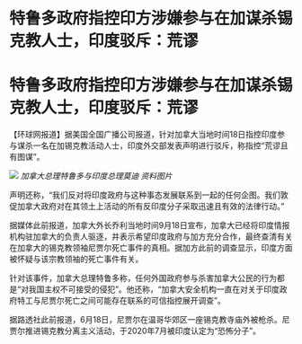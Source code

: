 # 特鲁多政府指控印方涉嫌参与在加谋杀锡克教人士，印度驳斥：荒谬

# 特鲁多政府指控印方涉嫌参与在加谋杀锡克教人士，印度驳斥：荒谬

【环球网报道】据美国全国广播公司报道，针对加拿大当地时间18日指控印度参与谋杀一名在加锡克教活动人士，印度外交部发表声明进行驳斥，称指控“荒谬且有图谋”。

![](https://inews.gtimg.com/om_bt/OntB0Vrzz4FPKn0-u1JZrFsDetN0KYk7wOgoCYb7FCIQoAA/1000)
_加拿大总理特鲁多与印度总理莫迪 资料图片_

声明还称，“我们反对将印度政府与这种事态发展联系到一起的任何企图。我们敦促加拿大政府对在其领土上活动的所有反印度分子采取迅速且有效的法律行动。”

据媒体此前报道，加拿大外长乔利当地时间9月18日宣布，加拿大已经将印度情报机构驻加拿大的负责人驱逐，并表示希望印度政府与加方充分合作，最终查清有关在加拿大的锡克教领袖尼贾尔死亡事件的真相。据加方此前的调查显示，印度方面被怀疑与该宗教领袖的死亡事件有关。

针对该事件，加拿大总理特鲁多称，任何外国政府参与杀害加拿大公民的行为都是“对我国主权不可接受的侵犯”。他还称，“加拿大安全机构一直在对关于印度政府特工与尼贾尔死亡之间可能存在联系的可信指控展开调查”。

据路透社此前报道，6月18日，尼贾尔在温哥华郊区一座锡克教寺庙外被枪杀。尼贾尔推进锡克教分离主义活动，于2020年7月被印度认定为“恐怖分子”。

